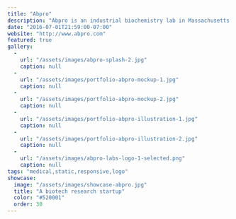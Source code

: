 ```yaml
---
title: "Abpro"
description: "Abpro is an industrial biochemistry lab in Massachusetts. This project is currently in progress."
date: "2016-07-01T21:59:00-07:00"
website: "http://www.abpro.com"
featured: true
gallery:
  -
    url: "/assets/images/abpro-splash-2.jpg"
    caption: null
  -
    url: "/assets/images/portfolio-abpro-mockup-1.jpg"
    caption: null
  -
    url: "/assets/images/portfolio-abpro-mockup-2.jpg"
    caption: null
  -
    url: "/assets/images/portfolio-abpro-illustration-1.jpg"
    caption: null
  -
    url: "/assets/images/portfolio-abpro-illustration-2.jpg"
    caption: null
  -
    url: "/assets/images/abpro-labs-logo-1-selected.png"
    caption: null
tags: "medical,static,responsive,logo"
showcase:
  image: "/assets/images/showcase-abpro.jpg"
  title: "A biotech research startup"
  color: "#520001"
  order: 30
---
```

